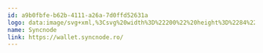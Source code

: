 ```yaml
---
id: a9b0fbfe-b62b-4111-a26a-7d0ffd52631a
logo: data:image/svg+xml,%3Csvg%20width%3D%22200%22%20height%3D%2284%22%20viewBox%3D%220%200%20200%2084%22%20fill%3D%22none%22%20xmlns%3D%22http%3A%2F%2Fwww.w3.org%2F2000%2Fsvg%22%3E%0A%3Cpath%20fill-rule%3D%22evenodd%22%20clip-rule%3D%22evenodd%22%20d%3D%22M117.641%2040.3198C117.893%2040.4917%20118.127%2040.6883%20118.339%2040.9067C118.81%2041.3825%20119.173%2041.9543%20119.403%2042.583C119.664%2043.2218%20119.797%2043.9055%20119.795%2044.5955C119.787%2045.0582%20119.722%2045.5182%20119.601%2045.9649C119.491%2046.3958%20119.322%2046.8091%20119.097%2047.1928C118.671%2047.9547%20118.042%2048.5836%20117.281%2049.0101C116.906%2049.2346%20116.501%2049.4041%20116.079%2049.5135C115.641%2049.6278%20115.19%2049.6843%20114.737%2049.6816C114.532%2049.6869%20114.326%2049.6776%20114.122%2049.6538C113.037%2051.6422%20111.794%2053.5399%20110.404%2055.3286C108.825%2057.4377%20106.908%2059.2702%20104.729%2060.7514C103.573%2061.5095%20102.248%2061.9703%20100.872%2062.093C100.155%2062.1258%2099.4425%2061.9716%2098.8036%2061.6458C98.1869%2061.3218%2097.659%2060.8516%2097.2661%2060.2764C96.56%2059.1717%2096.1198%2057.9183%2095.9801%2056.6147C95.8267%2055.3532%2095.7985%2054.0797%2095.896%2052.8127C95.9405%2054.0639%2096.0995%2055.3084%2096.371%2056.5306C96.6008%2057.7274%2097.119%2058.8501%2097.8807%2059.8014C98.2286%2060.2305%2098.6821%2060.5618%2099.1967%2060.7627C99.7114%2060.9636%20100.269%2061.0272%20100.816%2060.9472C101.95%2060.7211%20103.008%2060.2115%20103.891%2059.466C105.736%2057.9075%20107.313%2056.0565%20108.559%2053.987C109.667%2052.223%20110.629%2050.372%20111.438%2048.4524C111.33%2048.3755%20111.227%2048.2916%20111.13%2048.201C110.824%2047.8934%20110.561%2047.5455%20110.348%2047.167C110.123%2046.7833%20109.954%2046.3699%20109.844%2045.9391C109.71%2045.4953%20109.644%2045.0334%20109.65%2044.5697C109.658%2044.1069%20109.723%2043.6469%20109.844%2043.2002C109.949%2042.7677%20110.118%2042.3537%20110.348%2041.9723C110.774%2041.2105%20111.403%2040.5815%20112.164%2040.1551C112.548%2039.9306%20112.961%2039.7611%20113.392%2039.6516C113.84%2039.5391%20114.3%2039.4826%20114.762%2039.4836H114.818C115.658%2036.8624%20116.183%2034.1506%20116.383%2031.4053C116.517%2029.8996%20116.422%2028.3824%20116.103%2026.9048C115.768%2025.4791%20115.096%2024.1653%20113.951%2023.6341C112.805%2023.1028%20111.267%2023.466%20109.953%2024.2209C108.604%2025.0041%20107.38%2025.9843%20106.32%2027.129C104.136%2029.4548%20102.266%2032.0563%20100.757%2034.8674C102.059%2031.9046%20103.741%2029.1239%20105.761%2026.5952C106.795%2025.3011%20108.009%2024.1619%20109.367%2023.2127C110.079%2022.7077%20110.873%2022.3295%20111.715%2022.0947C112.63%2021.82%20113.609%2021.8404%20114.513%2022.1528C115.417%2022.5019%20116.195%2023.1146%20116.746%2023.9113C117.253%2024.6506%20117.649%2025.4607%20117.92%2026.3154C118.416%2027.9562%20118.671%2029.6607%20118.675%2031.375C118.698%2034.3877%20118.351%2037.3919%20117.641%2040.3198ZM116.299%2046.2738C116.497%2046.0437%20116.648%2045.7781%20116.746%2045.4912C116.863%2045.1888%20116.911%2044.8644%20116.887%2044.5412C116.916%2043.9102%20116.706%2043.2913%20116.3%2042.8079C116.105%2042.5859%20115.867%2042.4052%20115.601%2042.2767C115.311%2042.1477%20114.996%2042.081%20114.679%2042.081C114.361%2042.081%20114.047%2042.1477%20113.756%2042.2767C113.484%2042.3957%20113.245%2042.5778%20113.057%2042.8079C112.86%2043.0381%20112.708%2043.3037%20112.61%2043.5906C112.387%2044.2044%20112.387%2044.8774%20112.61%2045.4912C112.708%2045.7781%20112.86%2046.0437%20113.057%2046.2738C113.261%2046.4788%20113.497%2046.6489%20113.756%2046.7773C114.043%2046.9164%20114.36%2046.983%20114.678%2046.9712C114.997%2046.9799%20115.313%2046.9135%20115.601%2046.7773C115.871%2046.6686%20116.111%2046.4958%20116.299%2046.2738Z%22%20fill%3D%22%237A8AA0%22%2F%3E%0A%3Cpath%20d%3D%22M65.6487%2042.7814C66.0829%2042.951%2066.4883%2043.1867%2066.8507%2043.48C67.189%2043.7559%2067.4661%2044.0992%2067.6643%2044.4882C67.8661%2044.9159%2067.9611%2045.3863%2067.9409%2045.8589C67.9461%2046.39%2067.8314%2046.9155%2067.6055%2047.3963C67.3783%2047.8517%2067.0535%2048.2513%2066.6542%2048.5667C66.2374%2048.9158%2065.7516%2049.173%2065.2286%2049.3215C64.6628%2049.5183%2064.0665%2049.613%2063.4675%2049.6014C62.8664%2049.6106%2062.2689%2049.5062%2061.7065%2049.2937C61.1418%2049.0716%2060.6067%2048.7805%2060.1134%2048.4271C59.9195%2048.2993%2059.7412%2048.1492%2059.5822%2047.9799C59.4407%2047.8106%2059.3308%2047.7007%2059.2468%2047.6167L59.1912%2047.5611H59.1615L59.1337%2047.5333H59.1079C58.9961%2047.3937%2058.9398%2047.3097%2058.9398%2047.2257C58.9654%2047.0886%2059.0125%2046.9564%2059.0794%2046.8341L60.4211%2045.5487C60.4884%2045.4819%2060.5778%2045.4421%2060.6725%2045.4369C60.7217%2045.448%2060.7688%2045.467%2060.812%2045.4931C60.842%2045.5084%2060.8725%2045.5323%2060.9078%2045.5601C60.9365%2045.5825%2060.9683%2045.6075%2061.0059%2045.6327C61.0531%2045.6642%2061.109%2045.7133%2061.1736%2045.77C61.2242%2045.8144%2061.2801%2045.8634%2061.3413%2045.9125L61.4101%2045.9678C61.5343%2046.0681%2061.6751%2046.1817%2061.8163%2046.2757C62.0587%2046.4476%2062.3216%2046.5885%2062.599%2046.6951C62.86%2046.7844%2063.1335%2046.8315%2063.4094%2046.8347C63.636%2046.8418%2063.8623%2046.8134%2064.0802%2046.7507C64.2358%2046.7107%2064.3796%2046.634%2064.4996%2046.5271C64.6049%2046.4392%2064.6826%2046.3227%2064.7232%2046.1917C64.7556%2046.0541%2064.7745%2045.9136%2064.7794%2045.7723C64.7627%2045.6149%2064.6945%2045.4675%2064.5856%2045.3528C64.4469%2045.2278%2064.2972%2045.1156%2064.1383%2045.0174C63.9632%2044.9107%2063.7754%2044.8263%2063.5793%2044.766C63.4088%2044.7185%2063.2408%2044.6624%2063.0759%2044.598C62.5189%2044.4037%2061.9761%2044.1711%2061.4512%2043.902C61.0202%2043.6819%2060.6244%2043.3987%2060.2769%2043.0619C59.9857%2042.771%2059.7491%2042.4302%2059.5783%2042.0556C59.4296%2041.6634%2059.3538%2041.2472%2059.3547%2040.8277C59.3445%2040.374%2059.4403%2039.9241%2059.6346%2039.5139C59.8339%2039.1186%2060.1213%2038.7743%2060.4747%2038.5077C60.8539%2038.206%2061.2919%2037.987%2061.7608%2037.8646C62.3165%2037.7144%2062.8899%2037.6392%2063.4656%2037.641C63.9181%2037.64%2064.3689%2037.6965%2064.8072%2037.809C65.2551%2037.923%2065.6871%2038.0921%2066.0933%2038.3125L66.5967%2038.6479C66.7471%2038.7457%2066.8876%2038.8581%2067.0161%2038.9833C67.1177%2039.078%2067.2113%2039.1809%2067.296%2039.2909C67.3584%2039.3611%2067.3975%2039.4489%2067.4078%2039.5423C67.4057%2039.6107%2067.3864%2039.6774%2067.3515%2039.7362C67.3362%2039.7662%2067.3123%2039.7966%2067.2846%2039.832C67.2621%2039.8606%2067.2371%2039.8925%2067.212%2039.9301L66.0364%2041.1851C65.9736%2041.2621%2065.8836%2041.3121%2065.785%2041.3247C65.7167%2041.3227%2065.65%2041.3033%2065.5911%2041.2685C65.5326%2041.2058%2065.4676%2041.1495%2065.3973%2041.1005L65.341%2041.0442C65.2412%2040.9375%2065.1285%2040.8435%2065.0056%2040.7644L64.5862%2040.513C64.4449%2040.4317%2064.2949%2040.3667%2064.139%2040.3191C63.9873%2040.2619%2063.8262%2040.2334%2063.664%2040.2351C63.5042%2040.2384%2063.3451%2040.2572%2063.189%2040.2913C63.053%2040.3208%2062.9213%2040.3677%2062.7974%2040.4309C62.68%2040.4833%2062.5821%2040.5712%2062.5175%2040.6823C62.4355%2040.7848%2062.3955%2040.9146%2062.4057%2041.0455C62.3997%2041.1759%2062.4392%2041.3043%2062.5175%2041.4087C62.6085%2041.5319%2062.7224%2041.6363%2062.8529%2041.7163C63.0219%2041.8163%2063.1997%2041.9005%2063.3842%2041.9677C63.6095%2042.0539%2063.8611%2042.1388%2064.139%2042.2224C64.6702%2042.3897%2065.1737%2042.5875%2065.6487%2042.7814Z%22%20fill%3D%22%237A8AA0%22%2F%3E%0A%3Cpath%20d%3D%22M77.9178%2039.5934C78.0319%2039.5937%2078.1452%2039.6127%2078.2532%2039.6496C78.3392%2039.6774%2078.4232%2039.733%2078.3405%2039.8177C78.3634%2039.8899%2078.3728%2039.9657%2078.3683%2040.0413C78.3596%2040.118%2078.3407%2040.1932%2078.312%2040.2649L78.2136%2040.503C78.0429%2040.9155%2077.856%2041.3673%2077.669%2041.8579C77.4783%2042.3363%2077.267%2042.8527%2077.053%2043.3755L76.942%2043.6468C76.6906%2044.2613%2076.4385%2044.9044%2076.1871%2045.5474C75.9357%2046.1904%2075.6837%2046.8328%2075.4323%2047.4481C75.2442%2047.9649%2075.0365%2048.4823%2074.8422%2048.9662L74.7337%2049.2369C74.6354%2049.4826%2074.5425%2049.7228%2074.4527%2049.9553C74.338%2050.2519%2074.2282%2050.5359%2074.1184%2050.8021C73.9226%2051.2771%2073.7546%2051.6946%2073.615%2052.0598C73.5504%2052.2289%2073.4976%2052.38%2073.4513%2052.5127C73.3976%2052.6666%2073.3525%2052.7958%2073.3074%2052.8999L73.3352%2052.8721C73.3049%2053.0006%2073.2375%2053.1172%2073.1413%2053.2075C73.0977%2053.2522%2073.0455%2053.2876%2072.9879%2053.3116C72.9302%2053.3356%2072.8683%2053.3477%2072.8059%2053.3471H71.017C70.8469%2053.3612%2070.6775%2053.3115%2070.542%2053.2075C70.4464%2053.1001%2070.3963%2052.9596%2070.4025%2052.8159C70.4025%2052.7319%2070.4025%2052.6757%2070.4302%2052.6479C70.4448%2052.6173%2070.4637%2052.589%2070.4865%2052.5639L71.7144%2049.4049L68.0242%2040.3482C67.9826%2040.2659%2067.9609%2040.1749%2067.9609%2040.0826C67.9609%2039.9904%2067.9826%2039.8994%2068.0242%2039.817C68.0847%2039.7356%2068.1658%2039.672%2068.2593%2039.6326C68.3527%2039.5933%2068.455%2039.5798%2068.5554%2039.5934H70.4858C70.542%2039.5905%2070.5981%2039.5989%2070.651%2039.6181C70.7038%2039.6373%2070.7523%2039.6669%2070.7934%2039.7052C70.8832%2039.7896%2070.9499%2039.8955%2070.9873%2040.0128L73.1956%2046.2467L75.3483%2040.0128C75.3742%2039.8813%2075.4494%2039.7647%2075.5585%2039.6867C75.6675%2039.6088%2075.8022%2039.5754%2075.9351%2039.5934H77.9178Z%22%20fill%3D%22%237A8AA0%22%2F%3E%0A%3Cpath%20d%3D%22M87.2281%2040.7107C86.9027%2040.3274%2086.5033%2040.0137%2086.0538%2039.7884C85.5641%2039.5596%2085.029%2039.445%2084.4886%2039.453C84.1115%2039.4528%2083.7359%2039.4997%2083.3705%2039.5926C83.0592%2039.6656%2082.7586%2039.7783%2082.4761%2039.928C82.2412%2040.0565%2082.0249%2040.2163%2081.8331%2040.403C81.6764%2040.542%2081.5524%2040.714%2081.4699%2040.9065L81.3018%2040.2357C81.2879%2040.1936%2081.2739%2040.1587%2081.2598%2040.1238C81.2458%2040.089%2081.2317%2040.0541%2081.2178%2040.0121C81.1974%2039.9391%2081.1589%2039.8724%2081.106%2039.8182C81.0572%2039.7636%2081.0006%2039.7166%2080.938%2039.6786C80.8597%2039.6405%2080.7736%2039.6212%2080.6866%2039.6224H79.513C79.4374%2039.6194%2079.3619%2039.6288%2079.2894%2039.6501C79.2097%2039.6761%2079.1343%2039.7137%2079.0658%2039.7619L79.122%2039.7342C79.0444%2039.7843%2078.9783%2039.8504%2078.9281%2039.928C78.8802%2040.013%2078.8605%2040.111%2078.8719%2040.2079V48.8736C78.8712%2049.0335%2078.92%2049.1897%2079.0115%2049.3208C79.0743%2049.3808%2079.1491%2049.4267%2079.231%2049.4557C79.3129%2049.4847%2079.3999%2049.4959%2079.4865%2049.4888H81.2476C81.3135%2049.4952%2081.38%2049.4856%2081.4414%2049.461C81.5038%2049.428%2081.5686%2049.4%2081.6353%2049.377C81.6968%2049.3246%2081.7447%2049.2581%2081.7749%2049.1831C81.8068%2049.1028%2081.8258%2049.018%2081.8311%2048.9317V43.8974C81.8529%2043.6724%2081.9188%2043.4539%2082.025%2043.2543C82.1401%2043.0591%2082.2812%2042.8804%2082.4444%2042.7231C82.6039%2042.5856%2082.783%2042.4726%2082.9757%2042.3877C83.1525%2042.3131%2083.3427%2042.275%2083.5347%2042.2759C83.7558%2042.282%2083.9739%2042.3293%2084.1777%2042.4155C84.3857%2042.4995%2084.5755%2042.6228%2084.7367%2042.7787C84.9061%2042.9235%2085.0401%2043.1053%2085.1283%2043.3099C85.2304%2043.5083%2085.2785%2043.7301%2085.2679%2043.9529V49.0125C85.2443%2049.0902%2085.2421%2049.1729%2085.2618%2049.2517C85.2815%2049.3304%2085.3222%2049.4024%2085.3796%2049.4598C85.4371%2049.5173%2085.509%2049.558%2085.5878%2049.5777C85.6666%2049.5973%2085.7493%2049.5952%2085.827%2049.5715H87.6158C87.7685%2049.582%2087.9192%2049.5319%2088.0352%2049.4319C88.131%2049.3029%2088.1802%2049.1453%2088.1748%2048.9847V43.7578C88.178%2043.1881%2088.0932%2042.6213%2087.9234%2042.0775C87.7886%2041.5787%2087.5518%2041.1133%2087.2281%2040.7107Z%22%20fill%3D%22%237A8AA0%22%2F%3E%0A%3Cpath%20d%3D%22M97.3507%2048.325C97.3314%2048.3734%2097.3018%2048.4169%2097.2639%2048.4526C97.1743%2048.5189%2097.091%2048.5933%2097.0151%2048.675C96.5819%2048.9683%2096.1119%2049.2032%2095.6173%2049.3736C95.1084%2049.5657%2094.5681%2049.6606%2094.0242%2049.6534C93.5716%2049.6561%2093.1206%2049.5996%2092.6826%2049.4854C92.2599%2049.376%2091.8551%2049.2064%2091.4806%2048.9819C90.7187%2048.5556%2090.0897%2047.9266%2089.6633%2047.1646C89.4388%2046.781%2089.2693%2046.3676%2089.1598%2045.9368C89.0252%2045.493%2088.9598%2045.0311%2088.966%2044.5673C88.9736%2044.1046%2089.0388%2043.6446%2089.1598%2043.1979C89.2643%2042.7654%2089.434%2042.3513%2089.6633%2041.97C89.8668%2041.5854%2090.131%2041.2363%2090.4459%2040.936C90.7591%2040.6359%2091.1061%2040.3733%2091.4799%2040.1534C91.8544%2039.9289%2092.2592%2039.7593%2092.682%2039.6499C93.1199%2039.5357%2093.571%2039.4792%2094.0236%2039.4819C94.5533%2039.4817%2095.0804%2039.5569%2095.5888%2039.7055C96.0671%2039.8608%2096.5193%2040.0869%2096.9305%2040.3763L96.9027%2040.3485C97.0124%2040.3998%2097.1084%2040.4764%2097.1825%2040.5721C97.2231%2040.6175%2097.2539%2040.6706%2097.2731%2040.7283C97.2924%2040.786%2097.2996%2040.847%2097.2943%2040.9076C97.2888%2041.0062%2097.26%2041.1021%2097.2103%2041.1874L96.5117%2042.3616C96.466%2042.4683%2096.3927%2042.5608%2096.2993%2042.6296C96.2059%2042.6985%2096.0959%2042.7412%2095.9805%2042.7533C95.923%2042.7578%2095.8654%2042.7483%2095.8124%2042.7255C95.7352%2042.6939%2095.6604%2042.6566%2095.5888%2042.6137C95.3613%2042.465%2095.1173%2042.3432%2094.8618%2042.2505C94.5906%2042.161%2094.3072%2042.1139%2094.0217%2042.1109C93.7125%2042.1051%2093.4062%2042.1715%2093.1272%2042.3048C92.8554%2042.4237%2092.6159%2042.6058%2092.4286%2042.836C92.2312%2043.0661%2092.0794%2043.3317%2091.9814%2043.6186C91.758%2044.2325%2091.758%2044.9054%2091.9814%2045.5193C92.0794%2045.8062%2092.2312%2046.0718%2092.4286%2046.3019C92.6323%2046.5069%2092.8683%2046.677%2093.1272%2046.8053C93.4053%2046.9415%2093.7122%2047.0081%2094.0217%2046.9992C94.3104%2047.0032%2094.5968%2046.946%2094.8618%2046.8312C95.1182%2046.7286%2095.3621%2046.5972%2095.5888%2046.4395C95.6479%2046.4001%2095.7136%2046.3717%2095.7827%2046.3555C95.8264%2046.3353%2095.8742%2046.3258%2095.9223%2046.3277C96.009%2046.33%2096.0944%2046.3491%2096.1737%2046.384C96.2506%2046.4112%2096.3037%2046.4822%2096.3765%2046.5798L96.3973%2046.6076L97.2639%2047.9214C97.2777%2047.9489%2097.2916%2047.9696%2097.3055%2047.9903C97.3197%2048.0114%2097.3339%2048.0326%2097.348%2048.061C97.3701%2048.0938%2097.38%2048.1334%2097.3757%2048.1728C97.3785%2048.2248%2097.37%2048.2767%2097.3507%2048.325Z%22%20fill%3D%22%237A8AA0%22%2F%3E%0A%3Cpath%20d%3D%22M98.7178%2049.4335H100.926C100.976%2049.4392%20101.027%2049.4346%20101.075%2049.4202C101.123%2049.4058%20101.167%2049.3817%20101.206%2049.3495C101.236%2049.3153%20101.259%2049.2754%20101.273%2049.2323C101.288%2049.1891%20101.293%2049.1435%20101.29%2049.0981V42.4448C101.989%2043.5907%20102.659%2044.7067%20103.331%2045.8274C104.002%2046.948%20104.672%2048.0634%20105.372%2049.2099C105.421%2049.2803%20105.477%2049.3452%20105.54%2049.4038C105.562%2049.4251%20105.588%2049.4412%20105.617%2049.4509C105.646%2049.4606%20105.677%2049.4637%20105.708%2049.46H108.196C108.241%2049.4634%20108.287%2049.4578%20108.33%2049.4433C108.373%2049.4289%20108.413%2049.406%20108.447%2049.376C108.477%2049.3474%20108.5%2049.3125%20108.515%2049.2738C108.529%2049.235%20108.535%2049.1936%20108.531%2049.1524V38.2519C108.537%2038.2038%20108.529%2038.1552%20108.509%2038.1111C108.49%2038.0669%20108.459%2038.0287%20108.419%2038.0005C108.337%2037.9436%20108.239%2037.9142%20108.14%2037.9165H105.931C105.849%2037.9143%20105.769%2037.9444%20105.708%2038.0005C105.674%2038.0271%20105.646%2038.061%20105.627%2038.0996C105.607%2038.1383%20105.597%2038.1809%20105.596%2038.2241V44.4282C104.925%2043.3658%20104.282%2042.3317%20103.639%2041.2977C102.996%2040.2637%20102.353%2039.2297%20101.682%2038.1672C101.642%2038.0912%20101.581%2038.0277%20101.507%2037.9834C101.433%2037.9391%20101.349%2037.9158%20101.263%2037.9158H98.7191C98.6711%2037.9105%2098.6225%2037.9181%2098.5783%2037.9377C98.5341%2037.9574%2098.496%2037.9884%2098.4677%2038.0276C98.4377%2038.0618%2098.4148%2038.1017%2098.4004%2038.1449C98.3859%2038.188%2098.3803%2038.2337%2098.3837%2038.279V49.1259C98.3815%2049.2085%2098.4117%2049.2887%2098.4677%2049.3495C98.5018%2049.3793%2098.5414%2049.4022%2098.5844%2049.4166C98.6273%2049.431%2098.6727%2049.4368%2098.7178%2049.4335Z%22%20fill%3D%22%237A8AA0%22%2F%3E%0A%3Cpath%20fill-rule%3D%22evenodd%22%20clip-rule%3D%22evenodd%22%20d%3D%22M130.276%2036.825C130.218%2036.7776%20130.152%2036.7398%20130.082%2036.7132C130.011%2036.6814%20129.936%2036.6624%20129.858%2036.657H128.125C128.043%2036.6496%20127.96%2036.6609%20127.882%2036.69C127.805%2036.7191%20127.735%2036.7652%20127.678%2036.825C127.586%2036.9456%20127.537%2037.0931%20127.538%2037.2444V40.4867C127.401%2040.325%20127.241%2040.1837%20127.063%2040.0673C126.904%2039.9298%20126.725%2039.8168%20126.532%2039.7319C126.324%2039.6406%20126.109%2039.5659%20125.889%2039.5083C125.632%2039.4497%20125.37%2039.4215%20125.107%2039.4243C124.435%2039.4245%20123.77%2039.5576%20123.15%2039.8159C122.567%2040.0679%20122.043%2040.4393%20121.612%2040.9061C120.709%2041.8993%20120.219%2043.1993%20120.241%2044.5414C120.232%2045.2293%20120.355%2045.9125%20120.604%2046.5538C120.845%2047.1474%20121.185%2047.6957%20121.61%2048.1753C122.045%2048.6371%20122.568%2049.0077%20123.148%2049.2655C123.766%2049.5292%20124.432%2049.6626%20125.105%2049.6572C125.361%2049.6654%20125.617%2049.6275%20125.859%2049.5453C126.091%2049.4832%20126.315%2049.399%20126.53%2049.2939C126.732%2049.1831%20126.928%2049.0618%20127.117%2048.9308C127.285%2048.7912%20127.452%2048.6509%20127.592%2048.5113L127.732%2048.8745C127.766%2048.943%20127.79%2049.0004%20127.809%2049.0478C127.822%2049.0776%20127.833%2049.1037%20127.843%2049.1259C127.864%2049.1989%20127.902%2049.2656%20127.955%2049.3198C127.988%2049.3714%20128.037%2049.4107%20128.095%2049.4316C128.176%2049.458%20128.261%2049.4675%20128.346%2049.4594H129.856C130.275%2049.4594%20130.471%2049.2655%20130.471%2048.8726V37.2438C130.466%2037.1575%20130.447%2037.0727%20130.415%2036.9924C130.377%2036.9301%20130.33%2036.8737%20130.276%2036.825ZM127.732%2044.6241C127.718%2044.943%20127.642%2045.2561%20127.509%2045.5463C127.381%2045.8209%20127.2%2046.0679%20126.977%2046.2733C126.748%2046.4727%20126.495%2046.6419%20126.223%2046.7768C125.928%2046.8889%20125.616%2046.9458%20125.3%2046.9448C124.982%2046.9536%20124.666%2046.8872%20124.378%2046.7509C124.119%2046.6226%20123.883%2046.4525%20123.68%2046.2475C123.482%2046.0174%20123.33%2045.7518%20123.232%2045.4649C123.009%2044.851%20123.009%2044.1781%20123.232%2043.5642C123.33%2043.2773%20123.482%2043.0117%20123.68%2042.7816C123.867%2042.5514%20124.106%2042.3693%20124.378%2042.2504C124.666%2042.1141%20124.982%2042.0477%20125.3%2042.0565C125.637%2042.0505%20125.97%2042.1166%20126.279%2042.2504C126.57%2042.3777%20126.836%2042.5578%20127.061%2042.7816C127.28%2043.0062%20127.451%2043.2723%20127.565%2043.5642C127.685%2043.8671%20127.751%2044.189%20127.759%2044.5149V44.6267L127.732%2044.6241Z%22%20fill%3D%22%237A8AA0%22%2F%3E%0A%3Cpath%20fill-rule%3D%22evenodd%22%20clip-rule%3D%22evenodd%22%20d%3D%22M140.425%2041.8012C140.649%2042.1362%20140.818%2042.504%20140.929%2042.8914C141.05%2043.2798%20141.088%2043.6894%20141.04%2044.0935V44.7682C141.054%2044.9168%20141.015%2045.0656%20140.929%2045.1876C140.832%2045.2899%20140.704%2045.3579%20140.565%2045.3815C140.325%2045.4211%20140.082%2045.4399%20139.838%2045.4377H134.247C134.281%2045.7385%20134.386%2046.0267%20134.555%2046.2778C134.713%2046.4829%20134.901%2046.6621%20135.114%2046.8091C135.321%2046.9375%20135.548%2047.032%20135.785%2047.0889C136.005%2047.141%20136.23%2047.1692%20136.456%2047.1729C136.652%2047.168%20136.849%2047.1492%20137.043%2047.1167C137.145%2047.0874%20137.239%2047.0583%20137.334%2047.0292C137.421%2047.0024%20137.509%2046.9756%20137.602%2046.9486C137.778%2046.8966%20137.948%2046.8214%20138.105%2046.725C138.236%2046.6456%20138.358%2046.5518%20138.468%2046.4452C138.54%2046.3949%20138.615%2046.3483%20138.692%2046.3056C138.752%2046.2743%20138.818%2046.2552%20138.886%2046.2494C138.958%2046.2531%20139.027%2046.283%20139.08%2046.3334C139.162%2046.3887%20139.237%2046.4538%20139.303%2046.5273L140.114%2047.4495C140.155%2047.5114%20140.193%2047.5762%20140.225%2047.6434C140.248%2047.6963%20140.258%2047.754%20140.253%2047.8114C140.255%2047.9112%20140.226%2048.0092%20140.169%2048.0912C140.119%2048.1688%20140.053%2048.2349%20139.975%2048.2851C139.528%2048.7034%20139.006%2049.0352%20138.438%2049.2636C137.864%2049.5096%20137.245%2049.6333%20136.621%2049.6268C135.932%2049.6238%20135.249%2049.4909%20134.609%2049.2351C133.999%2048.9849%20133.44%2048.6248%20132.959%2048.1727C132.474%2047.7135%20132.084%2047.1623%20131.814%2046.5512C131.53%2045.9185%20131.387%2045.232%20131.394%2044.5387C131.393%2044.0954%20131.45%2043.6537%20131.562%2043.2249C131.674%2042.8074%20131.834%2042.4041%20132.037%2042.0229C132.25%2041.6514%20132.503%2041.3046%20132.792%2040.9888C133.079%2040.6746%20133.408%2040.4018%20133.771%2040.1784C134.134%2039.9454%20134.53%2039.7664%20134.945%2039.6472C135.379%2039.5106%20135.832%2039.4451%20136.286%2039.4533C136.711%2039.4505%20137.135%2039.507%20137.544%2039.6213C137.944%2039.7335%20138.328%2039.8929%20138.69%2040.0964C139.039%2040.3163%20139.367%2040.5691%20139.668%2040.8512C139.951%2041.1426%20140.204%2041.4608%20140.425%2041.8012ZM134.723%2042.6956C134.598%2042.8638%20134.486%2043.0414%20134.388%2043.2268H138.385C138.28%2043.0303%20138.159%2042.8433%20138.022%2042.6678C137.887%2042.5051%20137.737%2042.3554%20137.574%2042.2206C137.404%2042.0913%20137.216%2041.9876%20137.015%2041.913C136.783%2041.8285%20136.536%2041.7906%20136.288%2041.8012C136.087%2041.7976%20135.887%2041.8357%20135.702%2041.913C135.509%2041.9979%20135.33%2042.1109%20135.17%2042.2484C135.001%2042.3758%20134.851%2042.5263%20134.723%2042.6956Z%22%20fill%3D%22%237A8AA0%22%2F%3E%0A%3C%2Fsvg%3E%0A
name: Syncnode
link: https://wallet.syncnode.ro/
---
```

